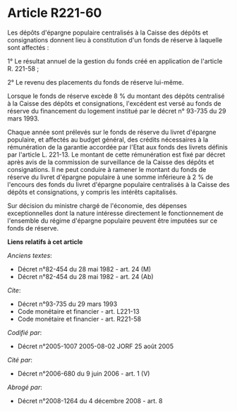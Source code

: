# Article R221-60

Les dépôts d'épargne populaire centralisés à la Caisse des dépôts et consignations donnent lieu à constitution d'un fonds de
réserve à laquelle sont affectés :

1° Le résultat annuel de la gestion du fonds créé en application de l'article R. 221-58 ;

2° Le revenu des placements du fonds de réserve lui-même.

Lorsque le fonds de réserve excède 8 % du montant des dépôts centralisé à la Caisse des dépôts et consignations, l'excédent
est versé au fonds de réserve du financement du logement institué par le décret n° 93-735 du 29 mars 1993.

Chaque année sont prélevés sur le fonds de réserve du livret d'épargne populaire, et affectés au budget général, des crédits
nécessaires à la rémunération de la garantie accordée par l'Etat aux fonds des livrets définis par l'article L. 221-13. Le
montant de cette rémunération est fixé par décret après avis de la commission de surveillance de la Caisse des dépôts et
consignations. Il ne peut conduire à ramener le montant du fonds de réserve du livret d'épargne populaire à une somme
inférieure à 2 % de l'encours des fonds du livret d'épargne populaire centralisés à la Caisse des dépôts et consignations, y
compris les intérêts capitalisés.

Sur décision du ministre chargé de l'économie, des dépenses exceptionnelles dont la nature intéresse directement le
fonctionnement de l'ensemble du régime d'épargne populaire peuvent être imputées sur ce fonds de réserve.

**Liens relatifs à cet article**

_Anciens textes_:

  - Décret n°82-454 du 28 mai 1982 - art. 24 (M)
  - Décret n°82-454 du 28 mai 1982 - art. 24 (Ab)

_Cite_:

  - Décret n°93-735 du 29 mars 1993
  - Code monétaire et financier - art. L221-13
  - Code monétaire et financier - art. R221-58

_Codifié par_:

  - Décret n°2005-1007 2005-08-02 JORF 25 août 2005

_Cité par_:

  - Décret n°2006-680 du 9 juin 2006 - art. 1 (V)

_Abrogé par_:

  - Décret n°2008-1264 du 4 décembre 2008 - art. 8

